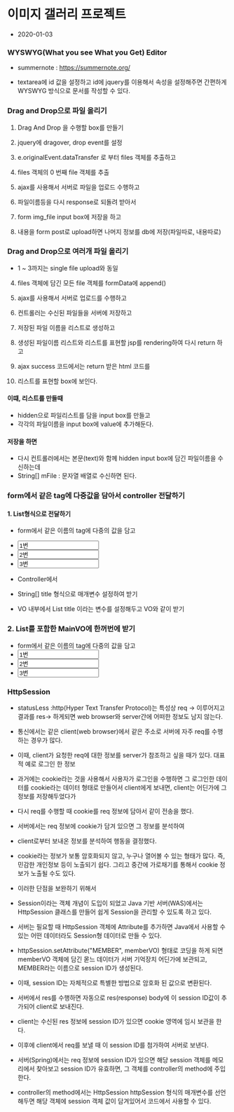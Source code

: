 # 이미지 갤러리 프로젝트
* 2020-01-03

### WYSWYG(What you see What you Get) Editor
* summernote : https://summernote.org/

* textarea에 id 값을 설정하고 id에 jquery를 이용해서 속성을 설정해주면 간편하게 WYSWYG 방식으로 문서를 작성할 수 있다.

### Drag and Drop으로 파일 올리기
1. Drag And Drop 을 수행할 box를 만들기
2. jquery에 dragover, drop event를 설정
3. e.originalEvent.dataTransfer 로 부터 files 객체를 추출하고
4. files 객체의 0 번째 file 객체를 추출

5. ajax를 사용해서 서버로 파일을 업로드 수행하고
6. 파일이름등을 다시 response로 되돌려 받아서
7. form img_file input box에 저장을 하고

8. 내용을 form post로 upload하면 나머지 정보를 db에 저장(파일따로, 내용따로)

### Drag and Drop으로 여러개 파일 올리기
* 1 ~ 3까지는 single file upload와 동일
4. files 객체에 담긴 모든 file 객체를 formData에 append()

5. ajax를 사용해서 서버로 업로드를 수행하고
6. 컨트롤러는 수신된 파일들을 서버에 저장하고 
7. 저장된 파일 이름을 리스트로 생성하고 
8. 생성된 파일이름 리스트와 리스트를 표현할 jsp를 rendering하여 다시 return 하고
9. ajax success 코드에서는 return 받은 html 코드를
10. 리스트를 표현할 box에 보인다.

#### 이떄, 리스트를 만들때
* hidden으로 파일리스트를 담을 input box를 만들고
* 각각의 파일이름을 input box에 value에 추가해둔다.

#### 저장을 하면
* 다시 컨트롤러에서는 본문(text)와 함께 hidden input box에
담긴 파일이름을 수신하는데
* String[] mFile : 문자열 배열로 수신하면 된다. 

### form에서 같은 tag에 다중값을 담아서 controller 전달하기

#### 1. List<String>형식으로 전달하기

* form에서 같은 이름의 tag에 다중의 값을 담고
* <input name="title" value="1번">
* <input name="title" value="2번">
* <input name="title" value="3번">

* Controller에서
* String[] title 형식으로 매개변수 설정하여 받기

* VO 내부에서 List<String> title 이라는 변수를 설정해두고 VO와 같이 받기

### 2. List<SubVO>를 포함한 MainVO에 한꺼번에 받기
* form에서 같은 이름의 tag에 다중의 값을 담고
* <input name="main[0]" value="1번">
* <input name="main[1]" value="2번">
* <input name="main[2]" value="3번">

### HttpSession
* statusLess
:http(Hyper Text Transfer Protocol)는 특성상 req -> 이루어지고 
결과를 res-> 하게되면 web browser와 server간에 어떠한 정보도 남지 않는다.

* 통신에서는 같은 client(web browser)에서 같은 주소로 서버에 자주 req를
수행하는 경우가 많다.

* 이때, client가 요청한 req에 대한 정보를 server가 참조하고 싶을 때가 있다.
대표적 예로 로그인 한 정보

* 과거에는 cookie라는 것을 사용해서 사용자가 로그인을 수행하면 그 로그인한 데이터를 cookie라는 데이터 형태로 만들어서
client에게 보내면, client는 어딘가에 그 정보를 저장해두었다가

* 다시 req를 수행할 때 cookie를 req 정보에 담아서 같이 전송을 했다.
* 서버에서는 req 정보에 cookie가 담겨 있으면 그 정보를 분석하여
* client로부터 보내온 정보를 분석하여 행동을 결정했다.
* cookie라는 정보가 보통 암호화되지 않고, 누구나 열어볼 수 있는 형태가 많다. 
즉, 민감한 개인정보 등이 노출되기 쉽다. 그리고 중간에 가로채기를 통해서 cookie 정보가 노출될 수도 있다.

* 이러한 단점을 보완하기 위해서
* Session이라는 객체 개념이 도입이 되었고 Java 기반 서버(WAS)에서는 HttpSession 클래스를 만들어 쉽게 
Session을 관리할 수 있도록 하고 있다.

* 서버는 필요할 때 HttpSession 객체에 Attribute를 추가하면 Java에서 사용할 수 있는 
어떤 데이터라도 Session형 데이터로 만들 수 있다.

* httpSession.setAttribute("MEMBER", memberVO) 형태로 코딩을 하게 되면 memberVO 객체에 담긴 몯느 데이터가 서버 기억장치
어딘가에 보관되고, MEMBER라는 이름으로 session ID가 생성된다.

* 이때, session ID는 자체적으로 특별한 방법으로 암호화 된 값으로 변환된다.

* 서버에서 res를 수행하면 자동으로 res(response) body에 이 session ID값이 추가되어 client로 보내진다.

* client는 수신된 res 정보에 session ID가 있으면 cookie 영역에 임시 보관을 한다.

* 이후에 client에서 req를 보낼 때 이 session ID를 첨가하여  서버로 보낸다.

* 서버(Spring)에서는 req 정보에 session ID가 있으면 해당 session 객체를 메모리에서 찾아보고 session ID가 유효하면,
그 객체를 controller의 method에 주입한다.

* controller의 method에서는 HttpSession httpSession 형식의 매개변수를 선언해두면 해당 객체에 session 객체 값이 담겨있어서
코드에서 사용할 수 있다. 
	
	